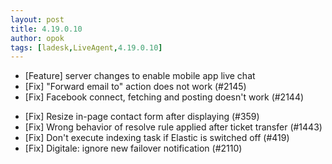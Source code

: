 ```yaml
---
layout: post
title: 4.19.0.10
author: opok
tags: [ladesk,LiveAgent,4.19.0.10]
---
```


- [Feature] server changes to enable mobile app live chat
- [Fix] "Forward email to" action does not work (#2145)
- [Fix] Facebook connect, fetching and posting doesn't work (#2144)

<!--more--> 

- [Fix] Resize in-page contact form after displaying (#359)
- [Fix] Wrong behavior of resolve rule applied after ticket transfer (#1443) 
- [Fix] Don't execute indexing task if Elastic is switched off (#419)
- [Fix] Digitale: ignore new failover notification (#2110)
